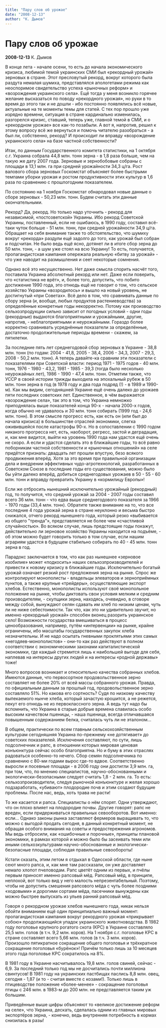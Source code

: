 ```yaml
---
title: "Пару слов об урожае"
date: "2008-12-13"
author: "К. Дымов"
---
```


# Пару слов об урожае

**2008-12-13** К. Дымов

В конце лета - начале осени, то есть до начала экономического кризиса, любимой темой украинских СМИ был «рекордный урожай» зерновых в стране. Этот пресловутый рекорд, вокруг которого была раздута немалая шумиха, представлялся апологетами режима как неоспоримое свидетельство успеха «рыночных реформ» и «возрождения украинского села». Ещё тогда у меня возникло горячее желание высказаться по поводу «рекордного урожая», но руки в то время до этого так и не дошли - ибо постоянно появлялись всё новые, актуальные на те моменты темы для статей. С тех пор прошло уже изрядно времени, ситуация в стране кардинально изменилась, разгорелся кризис, ставший, теперь уже, главной темой в СМИ, и о «рекордном урожае» все как-то позабыли. А вот я, напротив, решил к этому вопросу всё же вернуться и помочь читателю разобраться - а был ли, собственно, рекорд? И происходит ли вправду «возрождение украинского села» на базе частной собственности?

Итак, по данным Государственного комитета статистики, на 1 октября с.г. Украина собрала 44,8 млн. тонн зерна - в 1,8 раза больше, чем на такую же дату 2007 года. Зерновые и зернобобовые собраны с площади в 13,1 млн. га при средней урожайности 34,3 ц/га. Рост валового сбора зерновых Госкомстат объясняет более быстрыми темпами уборки урожая и ростом продуктивности этих культур в 1,6 раза по сравнению с прошлогодним показателем.

По состоянию на 1 ноября Госкомстат обнародовал новые данные о сборе зерновых - 50,23 млн. тонн. Будем считать эти данные окончательными.

Рекорд? Да, рекорд. Но только надо уточнить - рекорд для независимой, «постсоветской» Украины. Ибо рекорд Советской Украины, поставленный, если не ошибаюсь, в 1990 году, составил всё-таки чуток больше - 51 млн. тонн, при средней урожайности 34,9 ц/га. Обращает на себя внимание также то обстоятельство, что шумиху вокруг «рекорда» раздули ещё задолго до того, как урожай был собран и подсчитан. Не было ведь ещё ясно, дотянет ли в итоге сбор зерна до 50 млн. тонн, - а шум уже стоял на всю Украину! То есть, получается, пропагандистская кампания опережала реальную «битву за урожай» - что уже наводит на размышления и сеет некоторые сомнения.

Однако всё это несущественно. Нет даже смысла спорить насчёт того, поставила Украина абсолютный рекорд или нет. Даже если поверить, что «статистика не врёт», и, более того, допустить, что побито достижение 1990 года, это отнюдь ещё не говорит о том, что сельское хозяйство Украины «возродилось» и вышло на новый уровень, не достигнутый «при Советах». Всё дело в том, что сравнивать данные по сбору зерна (и, вообще, любых продуктов растениеводства) за определённые конкретные годы некорректно. Потому как производство сельхозпродукции сильно зависит от погодных условий - одни годы (рекордные) выдаются благоприятными и урожайными, другие, напротив, - неблагоприятными и неурожайными. Гораздо более корректно сравнивать усреднённые показатели за определённые, достаточно продолжительные периоды времени - скажем, за пятилетки.

За последние пять лет среднегодовой сбор зерновых в Украине - 38,8 млн. тонн (по годам: 2004 - 41,8, 2005 - 38,4, 2006 - 34,3, 2007 - 29,3, 2008 - 50,2 млн. тонн). А теперь давайте-ка сравним эти показатели с показателями при Советской власти: период 1971 - 1975 годов - 40 млн. тонн, 1976 - 1980 - 43,2, 1981 - 1985 - 39,3 (тогда было несколько неурожайных лет), 1986 - 1990 - 47,4 млн. тонн. Отметим также, что УССР в своей истории трижды выходила на эпохальный рубеж в 50 млн. тонн зерна в год (в 1978 году и два года подряд (!) - в 1989 и 1990-м). Как мы видим, сегодняшней Украине ещё очень далеко до урожаев пяти последних советских лет. Единственное, в чём выражается «возрождение села», так это в том, что Украина немножко приподнялась выше показателей конца 90-х - начала 2000-х годов, когда обычно не удавалось и 30 млн. тонн собирать (1999 год - 24,6 млн. тонн). В этом смысле прогресс есть, как есть он (или был до начала кризиса) в большинстве отраслей экономики, слегка оживившейся после катастрофы 90-х. Но в сопоставлении с 1990 годом никакого прогресса нет, есть, наоборот, регресс, застой и деградация, и, как мне видится, выйти на уровень 1990 года нам удастся ещё очень не скоро. А если и удастся сделать это в ближайшие годы, то всё равно поборникам частной собственности и «рыночных отношений» на селе придётся признать: двадцать лет прошли впустую, безо всякого продвижения вперёд. Хотя за это время при правильной организации дела и внедрении эффективных чудо-агротехнологий, разработанных в Советском Союзе в последние годы его существования, можно было бы уйти далеко вперёд, добиться среднегодовых урожаев в 50 - 55 - 60 млн. тонн и вправду превратить Украину в «кормилицу Европы»!

Если же отбросить нынешний исключительно урожайный (рекордный) год, то получится, что средний урожай за 2004 - 2007 годы составил всего 36 млн. тонн - что едва выше среднегодового показателя за 1966 - 1970 годы (33,4 млн. тонн). Обратите также внимание на то, что все последние 4 года урожай зерна в стране неуклонно и весьма быстро снижался, отчего рекорд нынешнего года, который резко «выбивается из общего "тренда"», представляется не более чем «счастливой случайностью». Во всяком случае, лишь предстоящие годы покажут, действительно ли зерновое хозяйство Украины находится на подъёме, - об этом можно будет говорить только в том случае, если нашим аграриям удастся в будущем стабильно собирать по 40 - 45 млн. тонн зерна в год.

Парадокс заключается в том, что как раз нынешнее «зерновое изобилие» может «подкосить» наших сельхозпроизводителей и привести к новому кризису в ближайшие годы. Исключительно богатый урожай означает резкий рост предложения зерна на рынке. Спрос же контролируют монополисты - владельцы элеваторов и зерноприёмных пунктов, а также крупные «трейдеры», осуществляющие экспорт хлебов. Естественно, монополисты используют своё монопольное положение на рынке, чтобы диктовать свои условия мелким и средним производителям, - скупщики зерна, находясь, очевидно, в сговоре между собой, вынуждают селян сдавать им хлеб по низким ценам, чуть ли не ниже себестоимости. Так что, как это ни удивительно звучит, но именно «рекордный урожай» способен вконец разорить украинское село! Возможности государства вмешиваться в процесс ценообразования, например, путём «интервенции» на рынке, крайне ограничены, ибо масштабы государственных закупок хлеба незначительны. И не надо осыпать гневными проклятьями этих самых «негодяев-монополистов» - они-то как раз действуют в полном соответствии с экономическими законами капиталистической экономики, где каждый стремится лишь к наибольшей выгоде для себя, наплевав на интересы других людей и на интересы «родной державы» тоже!

Много вопросов возникает и относительно качества собранных хлебов. Имеются данные, что первосортное продовольственное зерно составляет не более 20% от всей массы собранного урожая. Правда, по официальным данным за прошлый год, продовольственное зерно составляло 51%. Но какова его сортность? Судя по низкому качеству выпекаемого нынче хлеба, который зачастую крошится, а не режется, пекут его отнюдь не из первоклассного зерна. А ведь тут надо бы вспомнить, что Украина в старые добрые времена славилась особо высоким качеством пшеницы, - наша пшеница, всегда отличавшаяся повышенным содержанием белка, считалась чуть ли не эталоном...

В общем, практически по всем главным сельскохозяйственным культурам сегодняшняя Украина по-прежнему «не дотягивает» до советских показателей. Исключения составляют, по сути, лишь подсолнечник и рапс, в отношении которых мировая ценовая конъюнктура сейчас особо благоприятна. Но и буму в этих отраслях радоваться особенно-то нечего. Сбор семян подсолнечника по сравнению с 80-ми годами вырос где-то вдвое. Соответственно выросли и посевные площади - в 2006 году они достигли 3,9 млн. га, при том, что, по мнению специалистов, научно-обоснованными и экологически-безопасными следует считать 1,8 - 2 млн. га. То есть: сельхозпроизводители, следуя рыночной конъюнктуре и желая хорошо подзаработать, «убивают» плодородие почв и этим создают будущие проблемы. После нас, ведь, хоть трава не расти!

То же касается и рапса. Специалисты о нём спорят. Одни утверждают, что он плохо влияет на плодородие почвы. Другие говорят: рапс не вреден, если придерживаться правильных севооборотов. Вот именно: если... Однако законы рынка заставляют фермеров выращивать то, что можно с выгодой продать сегодня, в данный конкретный момент, не обращая особого внимания на советы и предостережения агрономов. Мы ведь отбросили, как «ошибочные и порочные», принципы плановой экономики, в рамках которой и можно было бы засеивать теми или иными сельхозкультурами научно-обоснованные и экологически-безопасные площади, соблюдая правильные севообороты!

Кстати сказать, этим летом я отдыхал в Одесской области, где ныне сеют много рапса, и, как мне там рассказали, он уже доставляет немало хлопот пчеловодам. Рапс цветёт одним из первых, и пчёлы первым приносят именно рапсовый мёд. Рапсовый мёд, в принципе, неплохой, вот только вид у него малость непрезентабельный. Поэтому, чтобы не допустить смешения рапсового мёда с чуть более поздними «ходовыми» и дорогими сортами мёда, пасечники вынуждены как можно быстрее выпускать из ульев ранний рапсовый мёд.

Говоря о рекордном урожае хлебов нынешнего года, никак нельзя обойти вниманием ещё один принципиально важный момент: пропагандистская кампания вокруг рекордного урожая «прикрывает собою» продолжающийся упадок украинского животноводства. В 1982 году поголовье крупного рогатого скота (КРС) в Украине составляло 25,5 млн. голов (в т.ч. 9,2 млн. коров). На 1 ноября с.г. поголовье КРС в стране составляет всего 5,66 млн. голов (в т.ч. 3 млн. коров). Произошло пятикратное сокращение общего поголовья и трёхкратное сокращение поголовья «бурёнок»! Причём только лишь за 10 месяцев этого года поголовье КРС сократилось на 8%.

В 1981 году в Украине насчитывалось 19,8 млн. голов свиней, сейчас - 6,9. За последний только год мы не досчитались почти миллиона свинтусов! В 1981 году на украинских пастбищах паслись 8,8 млн. овец, сегодня - 1,87 (и то - считая вместе с козами!). Только лишь в птицеводстве положение «более-менее» - сокращение поголовья птицы с 246 млн. в 1983-м до 200 млн. не представляется таким уж большим.

Приведённые выше цифры объясняют то «великое достижение реформ на селе», что Украина, дескать, сделалась одним из главных мировых экспортёров зерна, - конечно, ведь внутренняя потребность в кормах снизилась в разы!